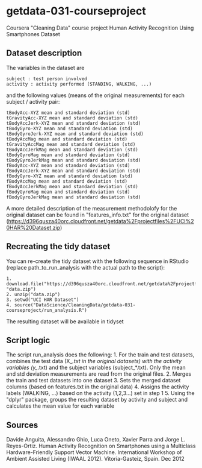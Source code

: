 # getdata-031-courseproject
Coursera "Cleaning Data" course project
Human Activity Recognition Using Smartphones Dataset

## Dataset description

The variables in the dataset are

	subject : test person involved
	activity : activity performed (STANDING, WALKING, ...)

and the following values (means of the original measurements) for each subject / activity pair:

	tBodyAcc-XYZ mean and standard deviation (std)
	tGravityAcc-XYZ mean and standard deviation (std)
	tBodyAccJerk-XYZ mean and standard deviation (std)
	tBodyGyro-XYZ mean and standard deviation (std)
	tBodyGyroJerk-XYZ mean and standard deviation (std)
	tBodyAccMag mean and standard deviation (std)
	tGravityAccMag mean and standard deviation (std)
	tBodyAccJerkMag mean and standard deviation (std)
	tBodyGyroMag mean and standard deviation (std)
	tBodyGyroJerkMag mean and standard deviation (std)
	fBodyAcc-XYZ mean and standard deviation (std)
	fBodyAccJerk-XYZ mean and standard deviation (std)
	fBodyGyro-XYZ mean and standard deviation (std)
	fBodyAccMag mean and standard deviation (std)
	fBodyAccJerkMag mean and standard deviation (std)
	fBodyGyroMag mean and standard deviation (std)
	fBodyGyroJerkMag mean and standard deviation (std)

A more detailed description of the measurement methodolofy for the original dataset can be found in "features_info.txt" for the original dataset (https://d396qusza40orc.cloudfront.net/getdata%2Fprojectfiles%2FUCI%20HAR%20Dataset.zip)

## Recreating the tidy dataset

You can re-create the tidy dataset with the following sequence in RStudio (replace path_to_run_analysis with the actual path to the script):

	1. download.file("https://d396qusza40orc.cloudfront.net/getdata%2Fprojectfiles%2FUCI%20HAR%20Dataset.zip", "data.zip")
	2. unzip("data.zip")
	3. setwd("UCI HAR Dataset") 
	4. source("DataScience/CleaningData/getdata-031-courseproject/run_analysis.R")

The resulting dataset will be available in tidyset

## Script logic

The script run_analysis does the following:
	1. For the train and test datasets, combines the test data (X_*.txt in the original datasets) with the activity variables (y_*.txt) and the subject variables (subject_*.txt). Only the mean and std deviation measurements are read from the original files.
	2. Merges the train and test datasets into one dataset
	3. Sets the merged dataset columns (based on features.txt in the original data)
	4. Assigns the activity labels (WALKING, ...) based on the activity (1,2,3...) set in step 1
	5. Using the "dplyr" package, groups the resulting dataset by activity and subject and calculates the mean value for each variable

## Sources
Davide Anguita, Alessandro Ghio, Luca Oneto, Xavier Parra and Jorge L. Reyes-Ortiz. Human Activity Recognition on Smartphones using a Multiclass Hardware-Friendly Support Vector Machine. International Workshop of Ambient Assisted Living (IWAAL 2012). Vitoria-Gasteiz, Spain. Dec 2012


